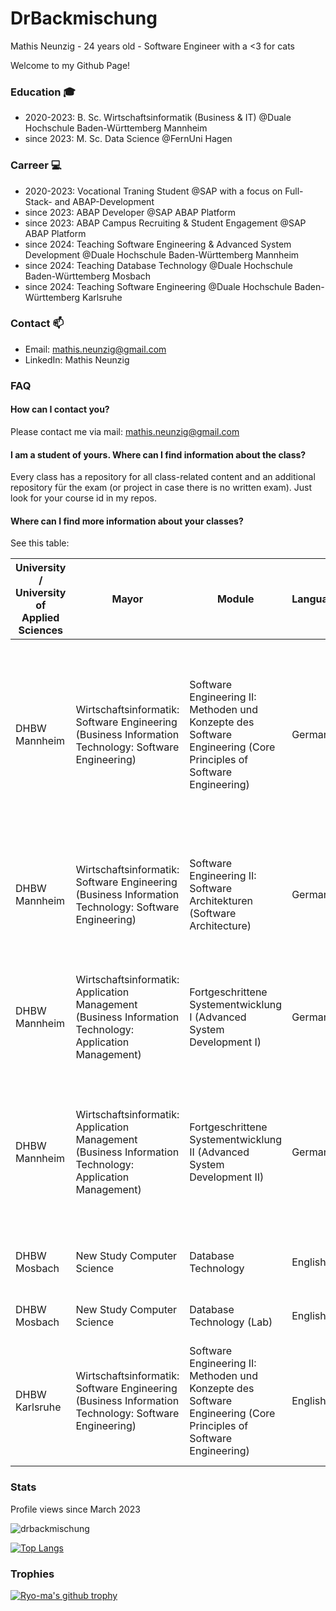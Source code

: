 # DrBackmischung 

Mathis Neunzig - 24 years old - Software Engineer with a <3 for cats

Welcome to my Github Page!

### Education 🎓
- 2020-2023: B. Sc. Wirtschaftsinformatik (Business & IT) @Duale Hochschule Baden-Württemberg Mannheim
- since 2023: M. Sc. Data Science @FernUni Hagen

### Carreer 💻
- 2020-2023: Vocational Traning Student @SAP with a focus on Full-Stack- and ABAP-Development
- since 2023: ABAP Developer @SAP ABAP Platform
- since 2023: ABAP Campus Recruiting & Student Engagement @SAP ABAP Platform
- since 2024: Teaching Software Engineering & Advanced System Development @Duale Hochschule Baden-Württemberg Mannheim
- since 2024: Teaching Database Technology @Duale Hochschule Baden-Württemberg Mosbach
- since 2024: Teaching Software Engineering @Duale Hochschule Baden-Württemberg Karlsruhe

### Contact 📫
- Email: mathis.neunzig@gmail.com
- LinkedIn: Mathis Neunzig

### FAQ
#### How can I contact you?
Please contact me via mail: mathis.neunzig@gmail.com

#### I am a student of yours. Where can I find information about the class?
Every class has a repository for all class-related content and an additional repository für the exam (or project in case there is no written exam). Just look for your course id in my repos.

#### Where can I find more information about your classes?
See this table:

| **University / University of Applied Sciences** | Mayor | Module | Language | Topics | Status |
|---|---|---|---|---|---|
| DHBW Mannheim | Wirtschaftsinformatik: Software Engineering (Business Information Technology: Software Engineering) | Software Engineering II: Methoden und Konzepte des Software Engineering (Core Principles of Software Engineering) | German | Software Lifecycle, Requirements Engineering, Full-Stack-APIs, Design Patterns, Testing, IT-Management, Deep Dive into specific programming languages (Java, ABAP, etc.) | 🟢 Active |
| DHBW Mannheim | Wirtschaftsinformatik: Software Engineering (Business Information Technology: Software Engineering) | Software Engineering II: Software Architekturen (Software Architecture) | German | Architecture pattern, MVC, MVVM, Monolith, Microservices, REST APIs, Java & SpringBoot, JavaScript & express, ABAP & ABAP RAP | 🟡 In preperation |
| DHBW Mannheim | Wirtschaftsinformatik: Application Management (Business Information Technology: Application Management) | Fortgeschrittene Systementwicklung I (Advanced System Development I) | German | B-Trees, ACID, BASE, Advanced and distributed database systems, in-memory databases, JPA & SpringBoot | 🟢 Active |
| DHBW Mannheim | Wirtschaftsinformatik: Application Management (Business Information Technology: Application Management) | Fortgeschrittene Systementwicklung II (Advanced System Development II) | German | Webframeworks (React, AJAX, Vue.js, Angular, etc.), Client-Server Communication (REST, GraphQL, JSON, etc.), Software Ergonimics, Middleware | 🟢 Active |
| DHBW Mosbach | New Study Computer Science | Database Technology | English | Relational Algebra, SQL, Database Design, ABAP, SAP HANA | 🟢 Active |
| DHBW Mosbach | New Study Computer Science | Database Technology (Lab) | English | Data Modeling and SQL Implementation | 🟢 Active |
| DHBW Karlsruhe | Wirtschaftsinformatik: Software Engineering (Business Information Technology: Software Engineering) | Software Engineering II: Methoden und Konzepte des Software Engineering (Core Principles of Software Engineering) | English | Software Lifecycle, Requirements Engineering, Full-Stack-APIs, Design Patterns, Testing, IT-Management, ABAP | 🟣 Inactive |

### Stats
Profile views since March 2023

<img src="https://komarev.com/ghpvc/?username=drbackmischung&label=Profile%20views&color=0e75b6&style=flat" alt="drbackmischung" />

[![Top Langs](https://github-readme-stats.vercel.app/api/top-langs/?username=DrBackmischung&langs_count=12)](https://github.com/anuraghazra/github-readme-stats)

### Trophies
[![Ryo-ma's github trophy](https://github-profile-trophy.vercel.app/?username=DrBackmischung&row=1)](https://github.com/ryo-ma/github-profile-trophy)
